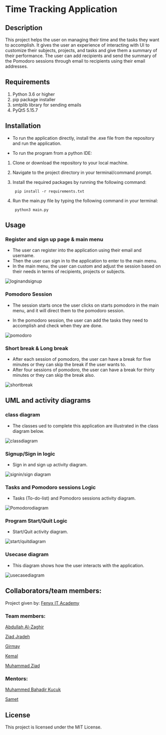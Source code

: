 # Time Tracking Application

## Description

This project helps the user on managing their time and the tasks they want to accomplish. It gives the user an experience of interacting with UI to customize their subjects, projects, and tasks and give them a summary of their performance. The user can add recipients and send the summary of the Pomodoro sessions through email to recipients using their email addresses.

## Requirements 

 1. Python 3.6 or higher
 2. pip package installer
 3. smtplib library for sending emails
 4. PyQt5 5.15.7

 ## Installation

* To run the application directly, install the .exe file from the repository and run the application.

* To run the program from a python IDE:
1.  Clone or download the repository to your local machine.
2. Navigate to the project directory in your terminal/command prompt.
    
3. Install the required packages by running the 
following command:

        pip install -r requirements.txt

4. Run the main.py file by typing the following command in your terminal:

        python3 main.py
## Usage



###  Register and sign up page & main menu


* The user can register into the application using their email and username.
* Then the user can sign in to the application to enter to the main menu.
* In the main menu, the user can custom and adjust the session based on their needs in terms of recipients, projects or subjects.

![loginandsignup](UI/UIScreenshots/combine_images1.jpg)


### Pomodoro Session

* The session starts once the user clicks on starts pomodoro in the main menu, and it will direct them to the pomodoro session.

* In the pomodoro session, the user can add the tasks they need to accomplish and check when they are done.

![pomodoro](UI/UIScreenshots/03-Pomodoro.png)

### Short break & Long break

* After each session of pomodoro, the user can have a break for five minutes or they can skip the break if the user wants to. 
* After four sessions of pomodoro, the user can have a break for thirty minutes or they can skip the break also. 


![shortbreak](UI/UIScreenshots/combine_images2.jpg)



## UML and activity diagrams


### class diagram
* The classes ued to complete this application are illustrated in the class diagram below.


![classdiagram](UML_diagrams/class_diagram.jpg)


### Signup/Sign in logic


* Sign in and sign up activity diagram.


![signin/sign diagram](UML_diagrams/Signup_login.jpg)

### Tasks and Pomodoro sessions Logic

* Tasks (To-do-list) and Pomodoro sessions activity diagram.

![Pomodorodiagram](UML_diagrams/Task_and_pomodoro.jpg)

###  Program Start/Quit Logic

* Start/Quit activity diagram.

![start/quitdiagram](UML_diagrams/Start_quit.jpg)

### Usecase diagram

* This diagram shows how the user interacts with the application. 

![usecasediagram](UML_diagrams/Usecase_diagram.jpg)

## Collaborators/team members:

Project given by: [Fenyx IT Academy](https://github.com/fenyx-it-academy)

### Team members:

[Abdullah Al-Zaghir](https://github.com/abdullahalzaghir)

[Ziad Jradeh](https://github.com/ziad-jradeh)

[Girmay](https://github.com/gmaknl21)

[Kemal](https://github.com/Kemal919191)

[Muhammad Ziad](https://github.com/MuhammadZiad)

### Mentors:

[Muhammed Bahadir Kucuk](https://github.com/kucukbahadirh)

[Samet](https://github.com/s4mto)


## License 

This project is licensed under the MIT License.








